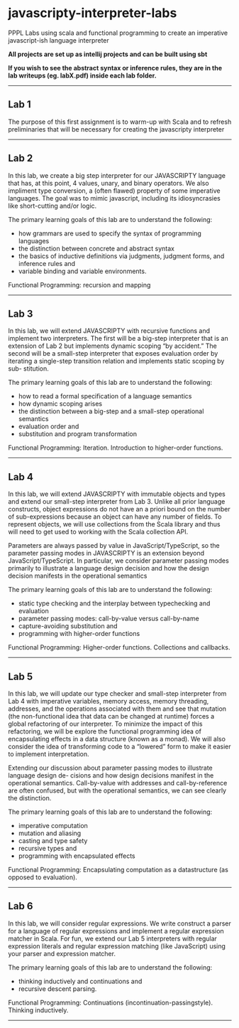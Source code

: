 # javascripty-interpreter-labs
PPPL Labs using scala and functional programming to create an imperative javascript-ish language interpreter

**All projects are set up as intellij projects and can be built using sbt**

**If you wish to see the abstract syntax or inference rules, they are in the lab writeups (eg. labX.pdf) inside each lab folder.**

----

## Lab 1
The purpose of this first assignment is to warm-up with Scala and to refresh preliminaries that will be necessary for creating the javascripty interpreter

----

## Lab 2
In this lab, we create a big step interpreter for our JAVASCRIPTY language that has, at this point, 4 values, unary, and binary operators. We also impliment type conversion, a (often flawed) property of some imperative languages. The goal was to mimic javascript, including its idiosyncrasies like short-cutting and/or logic.

The primary learning goals of this lab are to understand the following:

* how grammars are used to specify the syntax of programming languages
* the distinction between concrete and abstract syntax
* the basics of inductive definitions via judgments, judgment forms, and inference rules and
* variable binding and variable environments.

Functional Programming: recursion and mapping

----

## Lab 3
In this lab, we will extend JAVASCRIPTY with recursive functions and implement two interpreters. The first will be a big-step interpreter that is an extension of Lab 2 but implements dynamic scoping “by accident.” The second will be a small-step interpreter that exposes evaluation order by iterating a single-step transition relation and implements static scoping by sub- stitution.

The primary learning goals of this lab are to understand the following:

* how to read a formal specification of a language semantics
* how dynamic scoping arises
* the distinction between a big-step and a small-step operational semantics
* evaluation order and
* substitution and program transformation

Functional Programming: Iteration. Introduction to higher-order functions.

----

## Lab 4
In this lab, we will extend JAVASCRIPTY with immutable objects and types and extend our small-step interpreter from Lab 3. Unlike all prior language constructs, object expressions do not have an a priori bound on the number of sub-expressions because an object can have any number of fields. To represent objects, we will use collections from the Scala library and thus will need to get used to working with the Scala collection API.

Parameters are always passed by value in JavaScript/TypeScript, so the parameter passing modes in JAVASCRIPTY is an extension beyond JavaScript/TypeScript. In particular, we consider parameter passing modes primarily to illustrate a language design decision and how the design decision manifests in the operational semantics

The primary learning goals of this lab are to understand the following:

* static type checking and the interplay between typechecking and evaluation
* parameter passing modes: call-by-value versus call-by-name
* capture-avoiding substitution and
* programming with higher-order functions

Functional Programming: Higher-order functions. Collections and callbacks.

----

## Lab 5
In this lab, we will update our type checker and small-step interpreter from Lab 4 with imperative variables, memory access, memory threading, addresses, and the operations associated with them and see that mutation (the non-functional idea that data can be changed at runtime) forces a global refactoring of our interpreter. To minimize the impact of this refactoring, we will be explore the functional programming idea of encapsulating effects in a data structure (known as a monad). We will also consider the idea of transforming code to a “lowered” form to make it easier to implement interpretation.

Extending our discussion about parameter passing modes to illustrate language design de- cisions and how design decisions manifest in the operational semantics. Call-by-value with addresses and call-by-reference are often confused, but with the operational semantics, we can see clearly the distinction.

The primary learning goals of this lab are to understand the following:

* imperative computation
* mutation and aliasing
* casting and type safety
* recursive types and
* programming with encapsulated effects

Functional Programming: Encapsulating computation as a datastructure (as opposed to evaluation).

----

## Lab 6
In this lab, we will consider regular expressions. We write construct a parser for a language of regular expressions and implement a regular expression matcher in Scala. For fun, we extend our Lab 5 interpreters with regular expression literals and regular expression matching (like JavaScript) using your parser and expression matcher.

The primary learning goals of this lab are to understand the following:

* thinking inductively and continuations and
* recursive descent parsing.

Functional Programming: Continuations (incontinuation-passingstyle). Thinking inductively.

----


















